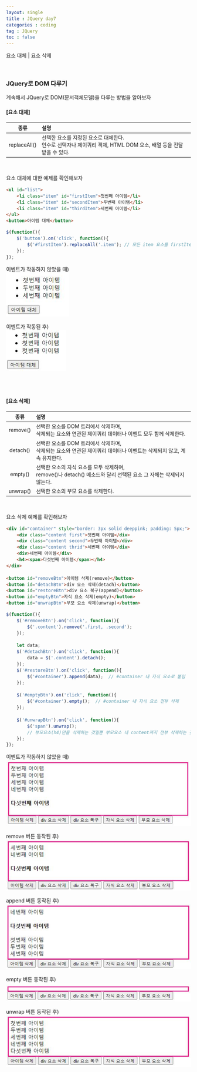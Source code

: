```yaml
---
layout: single
title : JQuery day7
categories : coding
tag : JQuery
toc : false
---
```


요소 대체 \| 요소 삭제

<br>

### JQuery로 DOM 다루기

계속해서 JQuery로 DOM(문서객체모델)을 다루는 방법을 알아보자



#### \[요소 대체\]

|     종류     | 설명                                                         |
| :----------: | :----------------------------------------------------------- |
| replaceAll() | 선택한 요소를 지정된 요소로 대체한다.<br>인수로 선택자나 제이쿼리 객체, HTML DOM 요소, 배열 등을 전달 받을 수 있다. |

<br>

요소 대체에 대한 예제를 확인해보자

```html
<ul id="list">
    <li class="item" id="firstItem">첫번째 아이템</li>
    <li class="item" id="secondItem">두번째 아이템</li>
    <li class="item" id="thirdItem">세번째 아이템</li>
</ul>
<button>아이템 대체</button>
```

```javascript
$(function(){
    $('button').on('click', function(){
        $('#firstItem').replaceAll('.item'); // 모든 item 요소를 firstItem요소로 대체하라.
    });
});
```

이벤트가 작동하지 않았을 때)<br>![jquery7_1](https://github.com/YUNCHANYEONG/YUNCHANYEONG.github.io/blob/master/assets/images/coding_img/jquery7_1.JPG?raw=true)

이벤트가 작동된 후) <br>![jquery7_2](https://github.com/YUNCHANYEONG/YUNCHANYEONG.github.io/blob/master/assets/images/coding_img/jquery7_2.JPG?raw=true)

<br>

<br>

#### \[요소 삭제\]

|   종류   | 설명                                                         |
| :------: | :----------------------------------------------------------- |
| remove() | 선택한 요소를 DOM 트리에서 삭제하며,<br>삭제되는 요소와 연관된 제이쿼리 데이터나 이벤트 모두 함께 삭제한다. |
| detach() | 선택한 요소를 DOM 트리에서 삭제하며,<br>삭제되는 요소와 연관된 제이쿼리 데이터나 이벤트는 삭제되지 않고, 계속 유지한다. |
| empty()  | 선택한 요소의 자식 요소를 모두 삭제하며,<br>remove()나 detach() 메소드와 달리 선택된 요소 그 자체는 삭제되지 않는다. |
| unwrap() | 선택한 요소의 부모 요소를 삭제한다.                          |

<br>

요소 삭제 예제를 확인해보자

```html
<div id="container" style="border: 3px solid deeppink; padding: 5px;">
    <div class="content first">첫번째 아이템</div>
    <div class="content second">두번째 아이템</div>
    <div class="content thrid">세번째 아이템</div>
    <div>네번째 아이템</div>
    <h4><span>다섯번째 아이템</span></h4>
</div>

<button id="removeBtn">아이템 삭제(remove)</button>
<button id="detachBtn">div 요소 삭제(detach)</button>
<button id="restoreBtn">div 요소 복구(append)</button>
<button id="emptyBtn">자식 요소 삭제(empty)</button>
<button id="unwrapBtn">부모 요소 삭제(unwrap)</button>
```

```javascript
$(function(){
    $('#removeBtn').on('click', function(){
        $('.content').remove('.first, .second');
    });

    let data;
    $('#detachBtn').on('click', function(){
        data = $('.content').detach();
    });
    $('#restoreBtn').on('click', function(){
        $('#container').append(data);  // #container 내 자식 요소로 붙임
    });

    $('#emptyBtn').on('click', function(){
        $('#container').empty();  // #container 내 자식 요소 전부 삭제
    });

    $('#unwrapBtn').on('click', function(){
        $('span').unwrap();
        // 부모요소(h4)만을 삭제하는 것일뿐 부모요소 내 content까지 전부 삭제하는 것은 아님
    });
});
```

이벤트가 작동하지 않았을 때)<br>![jquery7_3](https://github.com/YUNCHANYEONG/YUNCHANYEONG.github.io/blob/master/assets/images/coding_img/jquery7_3.JPG?raw=true)

remove 버튼 동작된 후) <br>![jquery7_4](https://github.com/YUNCHANYEONG/YUNCHANYEONG.github.io/blob/master/assets/images/coding_img/jquery7_4.JPG?raw=true)

append 버튼 동작된 후) <br>![jquery7_5](https://github.com/YUNCHANYEONG/YUNCHANYEONG.github.io/blob/master/assets/images/coding_img/jquery7_5.JPG?raw=true)

empty 버튼 동작된 후) <br>![jquery7_6](https://github.com/YUNCHANYEONG/YUNCHANYEONG.github.io/blob/master/assets/images/coding_img/jquery7_6.JPG?raw=true)

unwrap 버튼 동작된 후) <br>![jquery7_7](https://github.com/YUNCHANYEONG/YUNCHANYEONG.github.io/blob/master/assets/images/coding_img/jquery7_7.JPG?raw=true)



